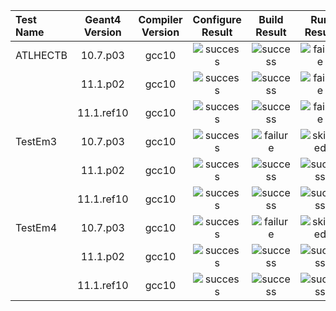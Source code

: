 | Test Name | Geant4 Version | Compiler Version | Configure Result | Build Result | Run Result |
|:----------|:--------------:|:----------------:|:----------------:|:------------:|:------------:|
| ATLHECTB | 10.7.p03 | gcc10 | ![success](https://img.shields.io/static/v1?label=&message=Success&color=brightgreen) | ![success](https://img.shields.io/static/v1?label=&message=Success&color=brightgreen) | ![failure](https://img.shields.io/static/v1?label=&message=Failure&color=red) |
|  | 11.1.p02 | gcc10 | ![success](https://img.shields.io/static/v1?label=&message=Success&color=brightgreen) | ![success](https://img.shields.io/static/v1?label=&message=Success&color=brightgreen) | ![failure](https://img.shields.io/static/v1?label=&message=Failure&color=red) |
|  | 11.1.ref10 | gcc10 | ![success](https://img.shields.io/static/v1?label=&message=Success&color=brightgreen) | ![success](https://img.shields.io/static/v1?label=&message=Success&color=brightgreen) | ![failure](https://img.shields.io/static/v1?label=&message=Failure&color=red) |
| TestEm3 | 10.7.p03 | gcc10 | ![success](https://img.shields.io/static/v1?label=&message=Success&color=brightgreen) | ![failure](https://img.shields.io/static/v1?label=&message=Failure&color=red) | ![skipped](https://img.shields.io/static/v1?label=&message=Skipped&color=grey) |
|  | 11.1.p02 | gcc10 | ![success](https://img.shields.io/static/v1?label=&message=Success&color=brightgreen) | ![success](https://img.shields.io/static/v1?label=&message=Success&color=brightgreen) | ![success](https://img.shields.io/static/v1?label=&message=Success&color=brightgreen) |
|  | 11.1.ref10 | gcc10 | ![success](https://img.shields.io/static/v1?label=&message=Success&color=brightgreen) | ![success](https://img.shields.io/static/v1?label=&message=Success&color=brightgreen) | ![success](https://img.shields.io/static/v1?label=&message=Success&color=brightgreen) |
| TestEm4 | 10.7.p03 | gcc10 | ![success](https://img.shields.io/static/v1?label=&message=Success&color=brightgreen) | ![failure](https://img.shields.io/static/v1?label=&message=Failure&color=red) | ![skipped](https://img.shields.io/static/v1?label=&message=Skipped&color=grey) |
|  | 11.1.p02 | gcc10 | ![success](https://img.shields.io/static/v1?label=&message=Success&color=brightgreen) | ![success](https://img.shields.io/static/v1?label=&message=Success&color=brightgreen) | ![success](https://img.shields.io/static/v1?label=&message=Success&color=brightgreen) |
|  | 11.1.ref10 | gcc10 | ![success](https://img.shields.io/static/v1?label=&message=Success&color=brightgreen) | ![success](https://img.shields.io/static/v1?label=&message=Success&color=brightgreen) | ![success](https://img.shields.io/static/v1?label=&message=Success&color=brightgreen) |
